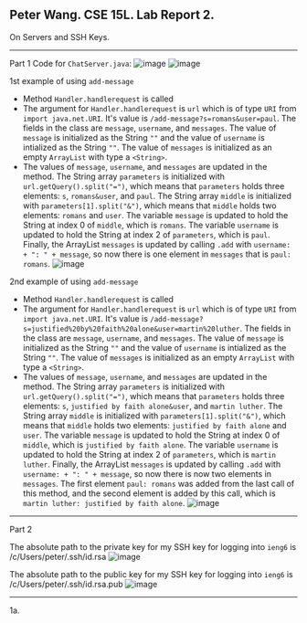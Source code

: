 Peter Wang. CSE 15L. Lab Report 2.
---

On Servers and SSH Keys.

---
Part 1
Code for ```ChatServer.java```:
![image](https://github.com/petruswagnavian/cse15l-lab-reports/assets/141669683/6f07c722-7c75-4a4f-892a-2d53957d9efb)
![image](https://github.com/petruswagnavian/cse15l-lab-reports/assets/141669683/e5379fd0-b5f2-4a82-b410-c2d2f53403a5)

1st example of using ```add-message```
- Method ```Handler.handlerequest``` is called
- The argument for `Handler.handlerequest` is `url` which is of type `URI` from `import java.net.URI`. It's value is `/add-message?s=romans&user=paul`. The fields in the class are `message`, `username`, and `messages`. The value of `message` is initialized as the String `""` and the value of `username` is intialized as the String `""`. The value of `messages` is initialized as an empty `ArrayList` with type a `<String>`.
- The values of `message`, `username`, and `messages` are updated in the method. The String array `parameters` is initialized with `url.getQuery().split("=")`, which means that `parameters` holds three elements: `s`, `romans&user`, and `paul`. The String array `middle` is initialized with `parameters[1].split("&")`, which means that `middle` holds two elements: `romans` and `user`. The variable `message` is updated to hold the String at index 0 of `middle`, which is `romans`. The variable `username` is updated to hold the String at index 2 of `parameters`, which is `paul`. Finally, the ArrayList `messages` is updated by calling `.add` with `username: + ": " + message`, so now there is one element in `messages` that is `paul: romans`.
![image](https://github.com/petruswagnavian/cse15l-lab-reports/assets/141669683/6841926e-ff31-493d-9fd1-eb95fbe41ad9)


2nd example of using ```add-message```
- Method ```Handler.handlerequest``` is called
- The argument for `Handler.handlerequest` is `url` which is of type `URI` from `import java.net.URI`. It's value is `/add-message?s=justified%20by%20faith%20alone&user=martin%20luther`. The fields in the class are `message`, `username`, and `messages`. The value of `message` is initialized as the String `""` and the value of `username` is intialized as the String `""`. The value of `messages` is initialized as an empty `ArrayList` with type a `<String>`.
- The values of `message`, `username`, and `messages` are updated in the method. The String array `parameters` is initialized with `url.getQuery().split("=")`, which means that `parameters` holds three elements: `s`, `justified by faith alone&user`, and `martin luther`. The String array `middle` is initialized with `parameters[1].split("&")`, which means that `middle` holds two elements: `justified by faith alone` and `user`. The variable `message` is updated to hold the String at index 0 of `middle`, which is `justified by faith alone`. The variable `username` is updated to hold the String at index 2 of `parameters`, which is `martin luther`. Finally, the ArrayList `messages` is updated by calling `.add` with `username: + ": " + message`, so now there is now two elements in `messages`. The first element `paul: romans` was added from the last call of this method, and the second element is added by this call, which is `martin luther: justified by faith alone`.
![image](https://github.com/petruswagnavian/cse15l-lab-reports/assets/141669683/66047c9f-a04b-4a5b-813e-8008a7e2fbc8)
---
Part 2

The absolute path to the private key for my SSH key for logging into `ieng6` is /c/Users/peter/.ssh/id.rsa
![image](https://github.com/petruswagnavian/cse15l-lab-reports/assets/141669683/1c289a1f-473a-48a9-8654-5d34eac3093b)


The absolute path to the public key for my SSH key for logging into `ieng6` is /c/Users/peter/.ssh/id.rsa.pub
![image](https://github.com/petruswagnavian/cse15l-lab-reports/assets/141669683/8b23e1e0-4faa-4f93-8caa-91534d1527ed)






---

1a.
